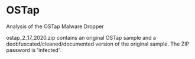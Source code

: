 # OSTap
Analysis of the OSTap Malware Dropper

ostap_2_17_2020.zip contains an original OSTap sample and a deobfuscated/cleaned/documented version of the original sample.
The ZIP password is 'infected'.
